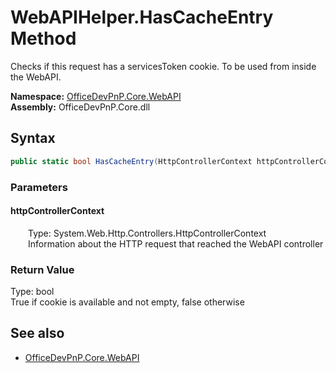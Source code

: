 # WebAPIHelper.HasCacheEntry Method  
Checks if this request has a servicesToken cookie. To be used from inside the WebAPI.  

**Namespace:** [OfficeDevPnP.Core.WebAPI](OfficeDevPnP.Core.WebAPI.md)  
**Assembly:** OfficeDevPnP.Core.dll  
## Syntax
```C#
public static bool HasCacheEntry(HttpControllerContext httpControllerContext)
```
### Parameters
#### httpControllerContext  
&emsp;&emsp;Type: System.Web.Http.Controllers.HttpControllerContext  
&emsp;&emsp;Information about the HTTP request that reached the WebAPI controller  

### Return Value
Type: bool  
True if cookie is available and not empty, false otherwise

## See also
- [OfficeDevPnP.Core.WebAPI](OfficeDevPnP.Core.WebAPI.md)
